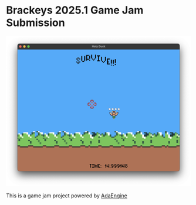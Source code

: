 # Brackeys 2025.1 Game Jam Submission

![Screenshot from game](assets/screenshot.png)

This is a game jam project powered by [AdaEngine](https://github.com/AdaEngine/AdaEngine)